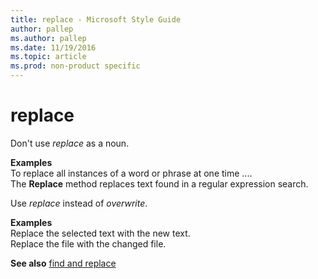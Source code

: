 ```yaml
---
title: replace - Microsoft Style Guide
author: pallep
ms.author: pallep
ms.date: 11/19/2016
ms.topic: article
ms.prod: non-product specific
---
```


# replace

Don't use *replace* as a noun.

**Examples**  
To replace all instances of a word or phrase at one time ....  
The **Replace** method replaces text found in a regular expression search.

Use *replace* instead of *overwrite*.

**Examples**  
Replace the selected text with the new text.   
Replace the file with the changed file.

**See also** [find and replace](/style-guide/a-z-word-list-term-collections/f/find-replace)
